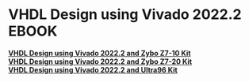 # VHDL Design using Vivado 2022.2 EBOOK
<a href="https://play.google.com/store/books/details?id=4HixEAAAQBAJ"><b>VHDL Design using Vivado 2022.2 and Zybo Z7-10 Kit</b></a><br>
<a href="https://play.google.com/store/books/details?id=bKOvEAAAQBAJ"><b>VHDL Design using Vivado 2022.2 and Zybo Z7-20 Kit</b></a><br>
<a href="https://play.google.com/store/books/details?id=EaSvEAAAQBAJ"><b>VHDL Design using Vivado 2022.2 and Ultra96 Kit</b></a><br>
